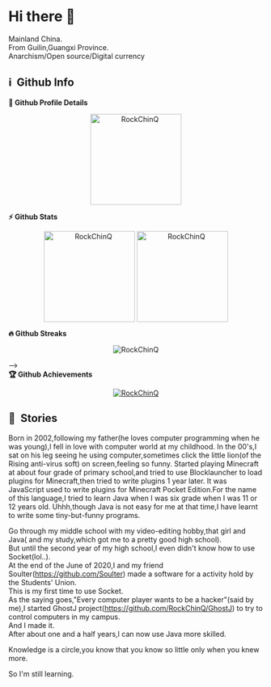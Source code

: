 # Hi there 👋

<!--
**RockChinQ/RockChinQ** is a ✨ _special_ ✨ repository because its `README.md` (this file) appears on your GitHub profile.

Here are some ideas to get you started:

- 🔭 I’m currently working on ...
- 🌱 I’m currently learning ...
- 👯 I’m looking to collaborate on ...
- 🤔 I’m looking for help with ...
- 💬 Ask me about ...
- 📫 How to reach me: ...
- 😄 Pronouns: ...
- ⚡ Fun fact: ...
-->
Mainland China.    
From Guilin,Guangxi Province.  
Anarchism/Open source/Digital currency  
<!-- 
[![RockChinQ's github stats](https://github-readme-stats.vercel.app/api?username=RockChinQ&title_color=fa4694&count_private=true&theme=jolly)](https://github.com/anuraghazra/github-readme-stats) -->

<h2>ℹ️ &nbsp;Github Info</h2>
	
  <summary><b>🔎 Github Profile Details</b></summary>
<p align="center"><img height="180em" src="https://github-profile-summary-cards.vercel.app/api/cards/profile-details?username=RockChinQ&theme=github_dark" alt="RockChinQ" align = "center"/></p>

  <summary><b>⚡ Github Stats</b></summary>
<p align="center"><img height="180em" src="https://github-readme-stats.vercel.app/api?username=RockChinQ&hide_border=true&count_private=true&show_icons=true&theme=radical" alt="RockChinQ" align = "center"/>
<img height="180em" src="https://github-readme-stats.vercel.app/api/top-langs?username=RockChinQ&show_icons=true&locale=en&layout=compact&hide_border=true&theme=radical" alt="RockChinQ" align = "center"/></p>

 <summary><b>🔥 Github Streaks</b></summary>
<p align="center"><img src="https://github-readme-streak-stats.herokuapp.com/?user=RockChinQ&theme=black-ice&hide_border=true&stroke=0000&background=0D1117&ring=e05397&fire=e05397&currStreakLabel=e05397" alt="RockChinQ" /></p>
<!-- 
<summary><b>📊 Github Contribution Graph</b></summary>
<p align="center"<a href="#"><img alt="Ashish Kumar Activity Graph" src="https://activity-graph.herokuapp.com/graph?username=RockChinQ&bg_color=0D1117&color=e05397&line=e05397&point=FFFFFF&hide_border=true&" /></a></p>
<!-- </details>
<details>    --> -->
 <summary><b>🏆 Github Achievements</b></summary>
<p align="center"> <a href="https://github.com/RockChinQ"><img src="https://github-profile-trophy.vercel.app/?username=RockChinQ&margin-w=5&theme=radical" alt="RockChinQ" /></a> </p>


<h2>🐾 &nbsp;Stories </h2>
Born in 2002,following my father(he loves computer programming when he was young),I fell in love with computer world at my childhood.  
In the 00's,I sat on his leg seeing he using computer,sometimes click the little lion(of the Rising anti-virus soft) on screen,feeling so funny.  
Started playing Minecraft at about four grade of primary school,and tried to use Blocklauncher to load plugins for Minecraft,then tried to write plugins 1 year later.  
It was JavaScript used to write plugins for Minecraft Pocket Edition.For the name of this language,I tried to learn Java when I was six grade when I was 11 or 12 years old.  
Uhhh,though Java is not easy for me at that time,I have learnt to write some tiny-but-funny programs.  
  
Go through my middle school with my video-editing hobby,that girl and Java( and my study,which got me to a pretty good high school).  
But until the second year of my high school,I even didn't know how to use Socket(lol..).  
At the end of the June of 2020,I and my friend Soulter(https://github.com/Soulter) made a software for a activity hold by the Students' Union.  
This is my first time to use Socket.  
As the saying goes,"Every computer player wants to be a hacker"(said by me),I started GhostJ project(https://github.com/RockChinQ/GhostJ) to try to control computers in my campus.  
And I made it.  
After about one and a half years,I can now use Java more skilled.  

Knowledge is a circle,you know that you know so little only when you knew more.  

So I'm still learning.  

